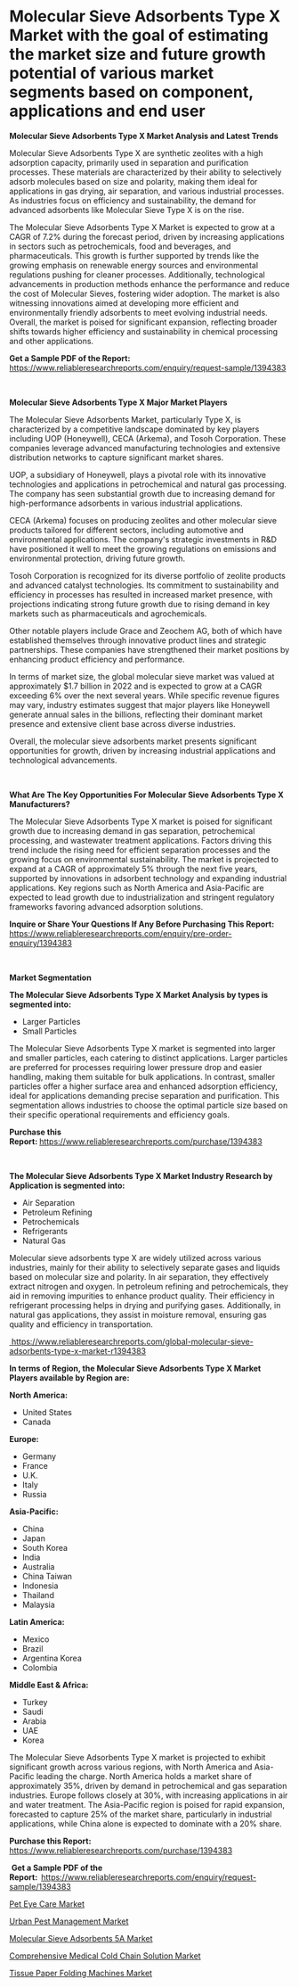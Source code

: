 <p><h1>Molecular Sieve Adsorbents Type X Market with the goal of estimating the market size and future growth potential of various market segments based on component, applications and end user</h1></p><p><strong>Molecular Sieve Adsorbents Type X Market Analysis and Latest Trends</strong></p>
<p><p>Molecular Sieve Adsorbents Type X are synthetic zeolites with a high adsorption capacity, primarily used in separation and purification processes. These materials are characterized by their ability to selectively adsorb molecules based on size and polarity, making them ideal for applications in gas drying, air separation, and various industrial processes. As industries focus on efficiency and sustainability, the demand for advanced adsorbents like Molecular Sieve Type X is on the rise.</p><p>The Molecular Sieve Adsorbents Type X Market is expected to grow at a CAGR of 7.2% during the forecast period, driven by increasing applications in sectors such as petrochemicals, food and beverages, and pharmaceuticals. This growth is further supported by trends like the growing emphasis on renewable energy sources and environmental regulations pushing for cleaner processes. Additionally, technological advancements in production methods enhance the performance and reduce the cost of Molecular Sieves, fostering wider adoption. The market is also witnessing innovations aimed at developing more efficient and environmentally friendly adsorbents to meet evolving industrial needs. Overall, the market is poised for significant expansion, reflecting broader shifts towards higher efficiency and sustainability in chemical processing and other applications.</p></p>
<p><strong>Get a Sample PDF of the Report:&nbsp;</strong> <a href="https://www.reliableresearchreports.com/enquiry/request-sample/1394383?utm_campaign=83&utm_medium=2&utm_source=Github&utm_content=ia&utm_term=05122024&utm_id=molecular-sieve-adsorbents-type-x">https://www.reliableresearchreports.com/enquiry/request-sample/1394383</a></p>
<p>&nbsp;</p>
<p><strong>Molecular Sieve Adsorbents Type X Major Market Players</strong></p>
<p><p>The Molecular Sieve Adsorbents Market, particularly Type X, is characterized by a competitive landscape dominated by key players including UOP (Honeywell), CECA (Arkema), and Tosoh Corporation. These companies leverage advanced manufacturing technologies and extensive distribution networks to capture significant market shares.</p><p>UOP, a subsidiary of Honeywell, plays a pivotal role with its innovative technologies and applications in petrochemical and natural gas processing. The company has seen substantial growth due to increasing demand for high-performance adsorbents in various industrial applications.</p><p>CECA (Arkema) focuses on producing zeolites and other molecular sieve products tailored for different sectors, including automotive and environmental applications. The company's strategic investments in R&D have positioned it well to meet the growing regulations on emissions and environmental protection, driving future growth.</p><p>Tosoh Corporation is recognized for its diverse portfolio of zeolite products and advanced catalyst technologies. Its commitment to sustainability and efficiency in processes has resulted in increased market presence, with projections indicating strong future growth due to rising demand in key markets such as pharmaceuticals and agrochemicals.</p><p>Other notable players include Grace and Zeochem AG, both of which have established themselves through innovative product lines and strategic partnerships. These companies have strengthened their market positions by enhancing product efficiency and performance.</p><p>In terms of market size, the global molecular sieve market was valued at approximately $1.7 billion in 2022 and is expected to grow at a CAGR exceeding 6% over the next several years. While specific revenue figures may vary, industry estimates suggest that major players like Honeywell generate annual sales in the billions, reflecting their dominant market presence and extensive client base across diverse industries. </p><p>Overall, the molecular sieve adsorbents market presents significant opportunities for growth, driven by increasing industrial applications and technological advancements.</p></p>
<p>&nbsp;</p>
<p><strong>What Are The Key Opportunities For Molecular Sieve Adsorbents Type X Manufacturers?</strong></p>
<p><p>The Molecular Sieve Adsorbents Type X market is poised for significant growth due to increasing demand in gas separation, petrochemical processing, and wastewater treatment applications. Factors driving this trend include the rising need for efficient separation processes and the growing focus on environmental sustainability. The market is projected to expand at a CAGR of approximately 5% through the next five years, supported by innovations in adsorbent technology and expanding industrial applications. Key regions such as North America and Asia-Pacific are expected to lead growth due to industrialization and stringent regulatory frameworks favoring advanced adsorption solutions.</p></p>
<p><strong>Inquire or Share Your Questions If Any Before Purchasing This Report:</strong> <a href="https://www.reliableresearchreports.com/enquiry/pre-order-enquiry/1394383?utm_campaign=83&utm_medium=2&utm_source=Github&utm_content=ia&utm_term=05122024&utm_id=molecular-sieve-adsorbents-type-x">https://www.reliableresearchreports.com/enquiry/pre-order-enquiry/1394383</a></p>
<p>&nbsp;</p>
<p><strong>Market Segmentation</strong></p>
<p><strong>The Molecular Sieve Adsorbents Type X Market Analysis by types is segmented into:</strong></p>
<p><ul><li>Larger Particles</li><li>Small Particles</li></ul></p>
<p><p>The Molecular Sieve Adsorbents Type X market is segmented into larger and smaller particles, each catering to distinct applications. Larger particles are preferred for processes requiring lower pressure drop and easier handling, making them suitable for bulk applications. In contrast, smaller particles offer a higher surface area and enhanced adsorption efficiency, ideal for applications demanding precise separation and purification. This segmentation allows industries to choose the optimal particle size based on their specific operational requirements and efficiency goals.</p></p>
<p><strong>Purchase this Report:&nbsp;</strong><a href="https://www.reliableresearchreports.com/purchase/1394383?utm_campaign=83&utm_medium=2&utm_source=Github&utm_content=ia&utm_term=05122024&utm_id=molecular-sieve-adsorbents-type-x">https://www.reliableresearchreports.com/purchase/1394383</a></p>
<p>&nbsp;</p>
<p><strong>The Molecular Sieve Adsorbents Type X Market Industry Research by Application is segmented into:</strong></p>
<p><ul><li>Air Separation</li><li>Petroleum Refining</li><li>Petrochemicals</li><li>Refrigerants</li><li>Natural Gas</li></ul></p>
<p><p>Molecular sieve adsorbents type X are widely utilized across various industries, mainly for their ability to selectively separate gases and liquids based on molecular size and polarity. In air separation, they effectively extract nitrogen and oxygen. In petroleum refining and petrochemicals, they aid in removing impurities to enhance product quality. Their efficiency in refrigerant processing helps in drying and purifying gases. Additionally, in natural gas applications, they assist in moisture removal, ensuring gas quality and efficiency in transportation.</p></p>
<p><a href="https://www.reliableresearchreports.com/global-molecular-sieve-adsorbents-type-x-market-r1394383?utm_campaign=83&utm_medium=2&utm_source=Github&utm_content=ia&utm_term=05122024&utm_id=molecular-sieve-adsorbents-type-x">&nbsp;https://www.reliableresearchreports.com/global-molecular-sieve-adsorbents-type-x-market-r1394383</a></p>
<p><strong>In terms of Region, the Molecular Sieve Adsorbents Type X Market Players available by Region are:</strong></p>
<p>
    <p> <strong> North America: </strong>
        <ul>
            <li>United States</li>
            <li>Canada</li>
        </ul>
        </p> 
    <p> <strong> Europe: </strong>
        <ul>
            <li>Germany</li>
            <li>France</li>
            <li>U.K.</li>
            <li>Italy</li>
            <li>Russia</li>
        </ul>
        </p> 
    <p> <strong> Asia-Pacific: </strong>
        <ul>
            <li>China</li>
            <li>Japan</li>
            <li>South Korea</li>
            <li>India</li>
            <li>Australia</li>
            <li>China Taiwan</li>
            <li>Indonesia</li>
            <li>Thailand</li>
            <li>Malaysia</li>
        </ul>
        </p> 
    <p> <strong> Latin America: </strong>
        <ul>
            <li>Mexico</li>
            <li>Brazil</li>
            <li>Argentina Korea</li>
            <li>Colombia</li>
        </ul>
        </p> 
    <p> <strong> Middle East & Africa: </strong>
        <ul>
            <li>Turkey</li>
            <li>Saudi</li>
            <li>Arabia</li>
            <li>UAE</li>
            <li>Korea</li>
        </ul>
    </p>
    </p>
<p><p>The Molecular Sieve Adsorbents Type X market is projected to exhibit significant growth across various regions, with North America and Asia-Pacific leading the charge. North America holds a market share of approximately 35%, driven by demand in petrochemical and gas separation industries. Europe follows closely at 30%, with increasing applications in air and water treatment. The Asia-Pacific region is poised for rapid expansion, forecasted to capture 25% of the market share, particularly in industrial applications, while China alone is expected to dominate with a 20% share.</p></p>
<p><strong>Purchase this Report: </strong><a href="https://www.reliableresearchreports.com/purchase/1394383?utm_campaign=83&utm_medium=2&utm_source=Github&utm_content=ia&utm_term=05122024&utm_id=molecular-sieve-adsorbents-type-x">https://www.reliableresearchreports.com/purchase/1394383</a></p>
<p>&nbsp;<strong>Get a Sample PDF of the Report:&nbsp;&nbsp;</strong><a href="https://www.reliableresearchreports.com/enquiry/request-sample/1394383?utm_campaign=83&utm_medium=2&utm_source=Github&utm_content=ia&utm_term=05122024&utm_id=molecular-sieve-adsorbents-type-x">https://www.reliableresearchreports.com/enquiry/request-sample/1394383</a></p>
<p><strong></strong></p>
<p><p><a href="https://www.linkedin.com/pulse/compreh-proposis-fbaif?utm_campaign=83&utm_medium=2&utm_source=Github&utm_content=ia&utm_term=05122024&utm_id=molecular-sieve-adsorbents-type-x">Pet Eye Care Market</a></p><p><a href="https://www.linkedin.com/pulse/urban-pest-management-market-size-set-grow-rapidly-over-forecast-cpove?utm_campaign=83&utm_medium=2&utm_source=Github&utm_content=ia&utm_term=05122024&utm_id=molecular-sieve-adsorbents-type-x">Urban Pest Management Market</a></p><p><a href="https://github.com/mharielmesa/Market-Research-Report-List-5/blob/main/molecular-sieve-adsorbents-5a-market.md?utm_campaign=83&utm_medium=2&utm_source=Github&utm_content=ia&utm_term=05122024&utm_id=molecular-sieve-adsorbents-type-x">Molecular Sieve Adsorbents 5A Market</a></p><p><a href="https://issuu.com/reportprime-2/docs/comprehensive-medical-cold-chain-solution-market-s?utm_campaign=83&utm_medium=2&utm_source=Github&utm_content=ia&utm_term=05122024&utm_id=molecular-sieve-adsorbents-type-x">Comprehensive Medical Cold Chain Solution Market</a></p><p><a href="https://issuu.com/reportprime-2/docs/tissue-paper-folding-machines-market-size-2030.ppt?utm_campaign=83&utm_medium=2&utm_source=Github&utm_content=ia&utm_term=05122024&utm_id=molecular-sieve-adsorbents-type-x">Tissue Paper Folding Machines Market</a></p></p>